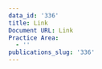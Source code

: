 ```yaml
---
data_id: '336'
title: Link
Document URL: Link
Practice Area:
  - ''
publications_slug: '336'
---
```

